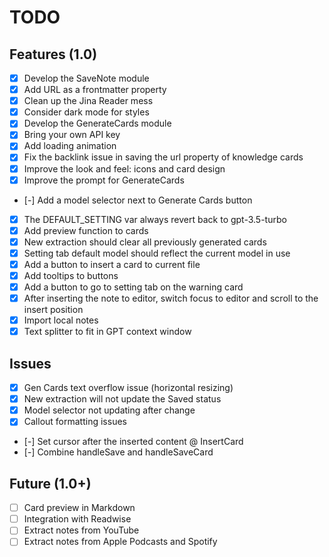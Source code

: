 # TODO

## Features (1.0)

-   [x] Develop the SaveNote module
-   [x] Add URL as a frontmatter property
-   [x] Clean up the Jina Reader mess
-   [x] Consider dark mode for styles
-   [x] Develop the GenerateCards module
-   [x] Bring your own API key
-   [x] Add loading animation
-   [x] Fix the backlink issue in saving the url property of knowledge cards
-   [x] Improve the look and feel: icons and card design
-   [x] Improve the prompt for GenerateCards
-   [-] Add a model selector next to Generate Cards button
-   [x] The DEFAULT_SETTING var always revert back to gpt-3.5-turbo
-   [x] Add preview function to cards
-   [x] New extraction should clear all previously generated cards
-   [x] Setting tab default model should reflect the current model in use
-   [x] Add a button to insert a card to current file
-   [x] Add tooltips to buttons
-   [x] Add a button to go to setting tab on the warning card
-   [x] After inserting the note to editor, switch focus to editor and scroll to the insert position
-   [x] Import local notes
-   [x] Text splitter to fit in GPT context window

## Issues

-   [x] Gen Cards text overflow issue (horizontal resizing)
-   [x] New extraction will not update the Saved status
-   [x] Model selector not updating after change
-   [x] Callout formatting issues
-   [-] Set cursor after the inserted content @ InsertCard
-   [-] Combine handleSave and handleSaveCard

## Future (1.0+)

-   [ ] Card preview in Markdown
-   [ ] Integration with Readwise
-   [ ] Extract notes from YouTube
-   [ ] Extract notes from Apple Podcasts and Spotify
